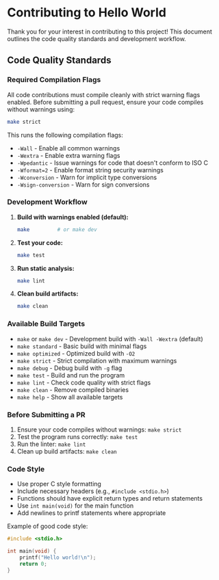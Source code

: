# Contributing to Hello World

Thank you for your interest in contributing to this project! This document outlines the code quality standards and development workflow.

## Code Quality Standards

### Required Compilation Flags

All code contributions must compile cleanly with strict warning flags enabled. Before submitting a pull request, ensure your code compiles without warnings using:

```bash
make strict
```

This runs the following compilation flags:
- `-Wall` - Enable all common warnings
- `-Wextra` - Enable extra warning flags
- `-Wpedantic` - Issue warnings for code that doesn't conform to ISO C
- `-Wformat=2` - Enable format string security warnings
- `-Wconversion` - Warn for implicit type conversions
- `-Wsign-conversion` - Warn for sign conversions

### Development Workflow

1. **Build with warnings enabled (default):**
   ```bash
   make         # or make dev
   ```

2. **Test your code:**
   ```bash
   make test
   ```

3. **Run static analysis:**
   ```bash
   make lint
   ```

4. **Clean build artifacts:**
   ```bash
   make clean
   ```

### Available Build Targets

- `make` or `make dev` - Development build with `-Wall -Wextra` (default)
- `make standard` - Basic build with minimal flags
- `make optimized` - Optimized build with `-O2`
- `make strict` - Strict compilation with maximum warnings
- `make debug` - Debug build with `-g` flag
- `make test` - Build and run the program
- `make lint` - Check code quality with strict flags
- `make clean` - Remove compiled binaries
- `make help` - Show all available targets

### Before Submitting a PR

1. Ensure your code compiles without warnings: `make strict`
2. Test the program runs correctly: `make test`
3. Run the linter: `make lint`
4. Clean up build artifacts: `make clean`

### Code Style

- Use proper C style formatting
- Include necessary headers (e.g., `#include <stdio.h>`)
- Functions should have explicit return types and return statements
- Use `int main(void)` for the main function
- Add newlines to printf statements where appropriate

Example of good code style:
```c
#include <stdio.h>

int main(void) {
    printf("Hello world!\n");
    return 0;
}
```